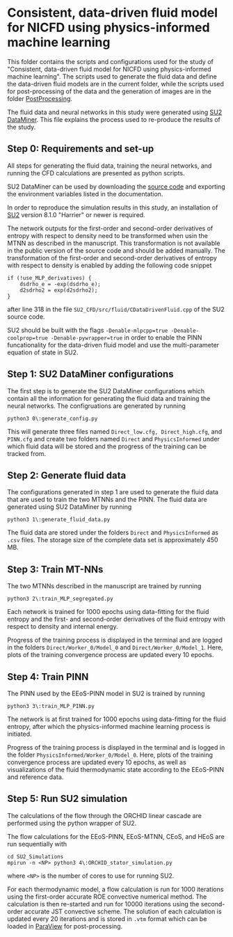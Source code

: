 # Consistent, data-driven fluid model for NICFD using physics-informed machine learning

This folder contains the scripts and configurations used for the study of "Consistent, data-driven fluid model for NICFD using physics-informed machine learning". The scripts used to generate the fluid data and define the data-driven fluid models are in the current folder, while the scripts used for post-processing of the data and the generation of images are in the folder [PostProcessing](./PostProcessing/). 

The fluid data and neural networks in this study were generated using [SU2 DataMiner](https://github.com/EvertBunschoten/SU2_DataMiner). This file explains the process used to re-produce the results of the study.

## Step 0: Requirements and set-up 

All steps for generating the fluid data, training the neural networks, and running the CFD calculations are presented as python scripts. 

SU2 DataMiner can be used by downloading the [source code](https://github.com/EvertBunschoten/SU2_DataMiner) and exporting the environment variables listed in the documentation. 

In order to reproduce the simulation results in this study, an installation of [SU2](https://github.com/su2code/SU2.git) version 8.1.0 "Harrier" or newer is required. 

The network outputs for the first-order and second-order derivatives of entropy with respect to density need to be transformed when usin the MTNN as described in the manuscript. This transformation is not available in the public version of the source code and should be added manually. The transformation of the first-order and second-order derivatives of entropy with respect to density is enabled by adding the following code snippet
```
if (!use_MLP_derivatives) {
    dsdrho_e = -exp(dsdrho_e);
    d2sdrho2 = exp(d2sdrho2);
}
```
after line 318 in the file ```SU2_CFD/src/fluid/CDataDrivenFluid.cpp``` of the SU2 source code. 

SU2 should be built with the flags ```-Denable-mlpcpp=true -Denable-coolprop=true -Denable-pywrapper=true``` in order to enable the PINN funcationality for the data-driven fluid model and use the multi-parameter equation of state in SU2.

## Step 1: SU2 DataMiner configurations

The first step is to generate the SU2 DataMiner configurations which contain all the information for generating the fluid data and training the neural networks. The configruations are generated by running
```
python3 0\:generate_config.py
```
This will generate three files named ```Direct_low.cfg, Direct_high.cfg```, and ```PINN.cfg``` and create two folders named ```Direct``` and ```PhysicsInformed``` under which fluid data will be stored and the progress of the training can be tracked from.

## Step 2: Generate fluid data

The configurations generated in step 1 are used to generate the fluid data that are used to train the two MTNNs and the PINN. The fluid data are generated using SU2 DataMiner by running 
```
python3 1\:generate_fluid_data.py 
```
The fluid data are stored under the folders ```Direct``` and ```PhysicsInformed``` as ```.csv``` files. The storage size of the complete data set is approximately 450 MB.

## Step 3: Train MT-NNs

The two MTNNs described in the manuscript are trained by running 
```
python3 2\:train_MLP_segregated.py
```
Each network is trained for 1000 epochs using data-fitting for the fluid entropy and the first- and second-order derivatives of the fluid entropy with respect to density and internal energy.

Progress of the training process is displayed in the terminal and are logged in the folders ```Direct/Worker_0/Model_0``` and ```Direct/Worker_0/Model_1```. Here, plots of the training convergence process are updated every 10 epochs.

## Step 4: Train PINN

The PINN used by the EEoS-PINN model in SU2 is trained by running 
```
python3 3\:train_MLP_PINN.py
```
The network is at first trained for 1000 epochs using data-fitting for the fluid entropy, after which the physics-informed machine learning process is initiated. 

Progress of the training process is displayed in the terminal and is logged in the folder ```PhysicsInformed/Worker_0/Model_0```. Here, plots of the training convergence process are updated every 10 epochs, as well as visualizations of the fluid thermodynamic state according to the EEoS-PINN and reference data. 


## Step 5: Run SU2 simulation

The calculations of the flow through the ORCHID linear cascade are performed using the python wrapper of SU2. 

The flow calculations for the EEoS-PINN, EEoS-MTNN, CEoS, and HEoS are run sequentially with
```
cd SU2_Simulations
mpirun -n <NP> python3 4\:ORCHID_stator_simulation.py
```
where ```<NP>``` is the number of cores to use for running SU2. 

For each thermodynamic model, a flow calculation is run for 1000 iterations using the first-order accurate ROE convective numerical method. The calculation is then re-started and run for 10000 iterations using the second-order accurate JST convective scheme. The solution of each calculation is updated every 20 iterations and is stored in ```.vtm``` format which can be loaded in [ParaView](https://www.paraview.org/) for post-processing.